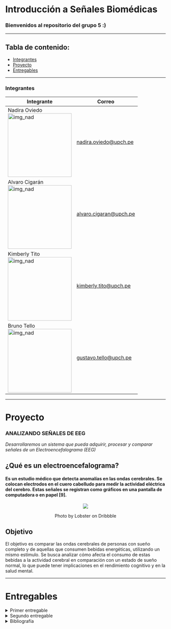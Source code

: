 # Introducción a Señales Biomédicas
### <a name="bienvenida"></a>Bienvenidos al repositorio del grupo 5 :)
---

## Tabla de contenido:
- [Integrantes](#integrantes)
- [Proyecto](#proyecto)
- [Entregables](#entregables)

---
### Integrantes

| **Integrante** | **Correo**|
| ---------| ----------|
| Nadira Oviedo <br> <img src="Documentos/Imágenes/Nadira.jpg" alt="img_nad" height="200"/>| nadira.oviedo@upch.pe |
| Alvaro Cigarán <br> <img src="Documentos/Imágenes/Alvaro.jpg" alt="img_nad" height="200"/>| alvaro.cigaran@upch.pe |
| Kimberly Tito <br> <img src="Documentos/Imágenes/kim.jpg" alt="img_nad" height="200"/>| kimberly.tito@upch.pe |
| Bruno Tello <br> <img src="Documentos/Imágenes/br1.jpg" alt="img_nad" height="200"/>| gustavo.tello@upch.pe |
  
---
# Proyecto
### ANALIZANDO SEÑALES DE EEG
*Desarrollaremos un sistema que pueda adquirir, procesar y comparar señales de un Electroencefalograma (EEG)*

## ¿Qué es un electroencefalograma?
#### Es un estudio médico que detecta anomalías en las ondas cerebrales. Se colocan electrodos en el cuero cabelludo para medir la actividad eléctrica del cerebro. Estas señales se registran como gráficos en una pantalla de computadora o en papel [9].

<div align="center">
  <img src="https://cainvas-static.s3.amazonaws.com/media/user_data/cainvas-admin/eeg.gif" />
  <p> Photo by Lobster on Dribbble </p>
</div>


## Objetivo
El objetivo es comparar las ondas cerebrales de personas con sueño completo y de aquellas que consumen bebidas energéticas, utilizando un mismo estímulo. Se busca analizar cómo afecta el consumo de estas bebidas a la actividad cerebral en comparación con un estado de sueño normal, lo que puede tener implicaciones en el rendimiento cognitivo y en la salud mental.

---

# Entregables
<details>
<summary>  Primer entregable</summary>

# Temas a tratar:
 ## 1.- Electroencefalograma y ondas cerebrales

 ## 2.- Importancia del sueño

 ## 3.- Bebidas energéticas y estudiantes universitarios

 ## 4.- Insomnio

#### Descarga el archivo PPT -> [aquí](Documentos/Señales_problematica.pdf).

</details>


<details>
<summary> Segundo entregable</summary>

# Temas a tratar:
 ## 1.- Problemática

  Debe estar sustentado por la literatura.

 ## 2.- Propuesta de solución
 
 -Debe ayudar a solucionar el problema planteado
 Debe tener al menos una característica innovadora o enfoque de investigación

 ## 3.- Materiales y métodos

- Debe explicar el protocolo de adquisición de la señal a estudiar, preferente basado en una guía clínica o investigación anterior [consultar con el Prof. Alonso si necesitan ayuda] (máx 3 pts) 
- Debe explicar qué métodos se utilizará para analizar/procesar la señal, CON REFERENCIAS. (máx 3 pts) 
- Debe explicar el plan de análisis de los datos resultantes del procesamiento de las señales (pruebas estadísticas como mínimo). (máx 3 pts)
- Todos los materiales y/o recursos deben estar identificados, incluido bases de datos (máx 3 pts)
 
 


#### Descarga el archivo PPT -> 

</details>


<details>
<summary> Bibliografía </summary>
  
[1] E. A. S. E. Niripil, “ONDAS CEREBRALES, CONCIENCIA Y COGNICIÓN”, Researchgate.net. [En línea]. Disponible en: https://www.researchgate.net/profile/Eduardo-Alfredo-Sciotto/publication/326056524_ONDAS_CEREBRALES_CONCIENCIA_Y_COGNICION/links/5b358f71aca2720785f48880/ONDAS-CEREBRALES-CONCIENCIA-Y-COGNICION.pdf. [Consultado: 01-abr-2024].

[2] J. I. Bazan-Olaya, J. M. Campos-Pastelin, N. V. Gutiérrez-Moguel, y L. González-Montiel, “Frecuencia y Razones de Consumo de Bebidas Energéticas en Jóvenes Universitarios”, Revista Salud y Administración, vol. 6, núm. 17, pp. 17–26, 2019.

[3] A. M. Rivera Ruiz y D. M. Vasquez Monsalve, “Asociación entre consumo de bebidas energizantes y calidad de sueño en estudiantes de medicina humana de una universidad privada - 2021”, Universidad Señor de Sipán, 2024.

[4] C. R. Mahoney et al., “Intake of caffeine from all sources and reasons for use by college students”, Clin. Nutr., vol. 38, núm. 2, pp. 668–675, 2019.

[5] J. M. Schmickler, S. Blaschke, R. Robbins, y F. Mess, “Determinants of sleep quality: A cross-sectional study in university students”, Int. J. Environ. Res. Public Health, vol. 20, núm. 3, p. 2019, 2023.

[6] I. M. Nadeem, A. Shanmugaraj, S. Sakha, N. S. Horner, O. R. Ayeni, y M. Khan, “Energy drinks and their adverse health effects: A systematic review and meta-analysis”, Sports Health, vol. 13, núm. 3, pp. 265–277, 2021.

[7] N. de referencia: AESAN-, “Informe del Comité Científico de la Agencia Española de Seguridad Alimentaria y Nutrición (AESAN) sobre los riesgos asociados al consumo de bebidas energéticas”, Gob.es. [En línea]. Disponible en: https://www.aesan.gob.es/AECOSAN/docs/documentos/seguridad_alimentaria/evaluacion_riesgos/informes_comite/BEBIDAS_ENERGETICAS.pdf. [Consultado: 01-abr-2024].

[8] T. Roth, “Insomnia: Definition, prevalence, etiology, and consequences”, Journal of Clinical Sleep Medicine : JCSM : official publication of the American Academy of Sleep Medicine, vol. 3, núm. 5 Suppl, p. S7, 2007.

[9] “Electroencephalogram (EEG)”, Stanfordchildrens.org. [En línea]. Disponible en: https://www.stanfordchildrens.org//es/topic/default?id=electroencephalogram-eeg-92-P09193. [Consultado: 01-abr-2024].
Bibliografía

[10]	Reinmar, “Data sets”, Bnci-horizon-2020.eu. [En línea]. Disponible en: https://bnci-horizon-2020.eu/database/data-sets. [Consultado: 01-abr-2024].

[11]	G. Seguimiento y P. De comunicación, “EEG ANALYSIS AND CLASSIFICATION - file exchange - MATLAB CentralFile exchange - MATLAB central”, Mathworks.com, 27-ene-2016. [En línea]. Disponible en: https://la.mathworks.com/matlabcentral/fileexchange/55112-eeg-analysis-and-classification. [Consultado: 01-abr-2024].


</details>
